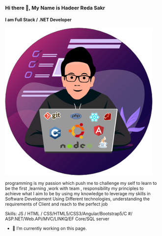 
### Hi there 👋, My Name is Hadeer Reda Sakr
#### I am Full Stack / .NET Developer
![Screenshot of a comment on a GitHub issue showing an image, added in the Markdown, of an Octocat smiling and raising a tentacle.](https://raw.githubusercontent.com/konyan/konyan/master/images/profile.png)

programming is my passion which push me to challenge my self to learn to be the first ,learning ,work with team , responsibility my principles to achieve what I aim to be by using my knowledge to leverage my skills in Software Development Using Different technologies, understanding the requirements of Client and reach to the perfect job

Skills:  JS / HTML / CSS/HTML5/CSS3/Angular/Bootstrap5/C #/ ASP.NET/Web.APi/MVC/LINKQ/EF Core/SQL server

- 🔭 I’m currently working on this page. 














